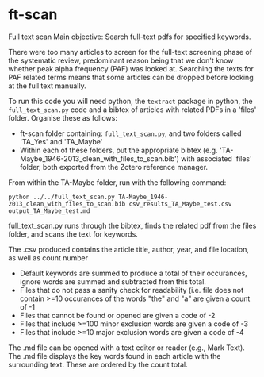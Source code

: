 # ft-scan
Full text scan
Main objective: Search full-text pdfs for specified keywords.

There were too many articles to screen for the full-text screening phase of the systematic review, predominant reason being that we don't know whether peak alpha frequency (PAF) was looked at. Searching the texts for PAF related terms means that some articles can be dropped before looking at the full text manually. 

To run this code you will need python, the `textract` package in python, the `full_text_scan.py` code and a bibtex of articles with related PDFs in a 'files' folder. Organise these as follows:

- ft-scan folder containing: `full_text_scan.py`, and two folders called 'TA_Yes' and 'TA_Maybe'
- Within each of these folders, put the appropriate bibtex (e.g. 'TA-Maybe_1946-2013_clean_with_files_to_scan.bib') with associated 'files' folder, both exported from the Zotero reference manager. 

From within the TA-Maybe folder, run with the following command:

```python ../../full_text_scan.py TA-Maybe_1946-2013_clean_with_files_to_scan.bib csv_results_TA_Maybe_test.csv output_TA_Maybe_test.md```

full_text_scan.py runs through the bibtex, finds the related pdf from the files folder, and scans the text for keywords. 

The .csv produced contains the article title, author, year, and file location, as well as count number
- Default keywords are summed to produce a total of their occurances, ignore words are summed and subtracted from this total. 
- Files that do not pass a sanity check for readability (i.e. file does not contain >=10 occurances of the words "the" and "a" are given a count of -1
- Files that cannot be found or opened are given a code of -2
- Files that include >=100 minor exclusion words are given a code of -3
- Files that include >=10 major exclusion words are given a code of -4

The .md file can be opened with a text editor or reader (e.g., Mark Text). The .md file displays the key words found in each article with the surrounding text. These are ordered by the count total. 

